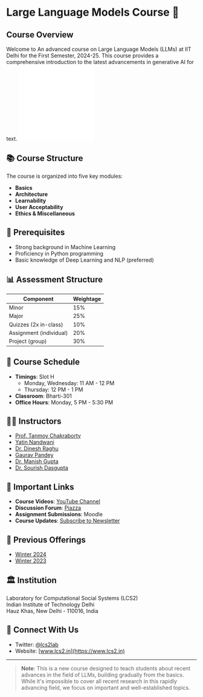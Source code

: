 # Large Language Models Course 🚀

## Course Overview
Welcome to An advanced course on Large Language Models (LLMs) at IIT Delhi for the First Semester, 2024-25. This course provides a comprehensive introduction to the latest advancements in generative AI for text.
![Course Banner](https://raw.githubusercontent.com/lcs2-iitd/ELL881-AIL821-2401/refs/heads/main/_images/logo.png)

## 📚 Course Structure
The course is organized into five key modules:
- **Basics**
- **Architecture**
- **Learnability**
- **User Acceptability**
- **Ethics & Miscellaneous**

## 🎯 Prerequisites
- Strong background in Machine Learning
- Proficiency in Python programming
- Basic knowledge of Deep Learning and NLP (preferred)

## 📊 Assessment Structure
| Component | Weightage |
|-----------|-----------|
| Minor | 15% |
| Major | 25% |
| Quizzes (2x in-class) | 10% |
| Assignment (individual) | 20% |
| Project (group) | 30% |

## 📅 Course Schedule
- **Timings**: Slot H
  - Monday, Wednesday: 11 AM - 12 PM
  - Thursday: 12 PM - 1 PM
- **Classroom**: Bharti-301
- **Office Hours**: Monday, 5 PM - 5:30 PM

## 👨‍🏫 Instructors
- [Prof. Tanmoy Chakraborty](https://tanmoychak.com)
- [Yatin Nandwani](https://www.linkedin.com/in/yatinnandwani/)
- [Dr. Dinesh Raghu](https://research.ibm.com/people/dinesh-raghu)
- [Gaurav Pandey](https://www.linkedin.com/in/gaurav-pandey-11321120/)
- [Dr. Manish Gupta](https://www.microsoft.com/en-us/research/people/gmanish/)
- [Dr. Sourish Dasgupta](https://www.daiict.ac.in/faculty-details/2321)

## 🔗 Important Links
- **Course Videos**: [YouTube Channel](https://www.youtube.com/@lcs2575)
- **Discussion Forum**: [Piazza](https://piazza.com/iitd.ac.in/fall2024/ell881ail821)
- **Assignment Submissions**: Moodle
- **Course Updates**: [Subscribe to Newsletter](https://forms.gle/A3ZpHd3sB4ErSMA79)

## 📑 Previous Offerings
- [Winter 2024](https://sites.google.com/view/ell881)
- [Winter 2023](https://sites.google.com/view/ell881-iitd/home)

## 🏛 Institution
Laboratory for Computational Social Systems (LCS2)  
Indian Institute of Technology Delhi  
Hauz Khas, New Delhi - 110016, India

## 📱 Connect With Us
- Twitter: [@lcs2lab](https://twitter.com/lcs2lab)
- Website: [www.lcs2.in](https://www.lcs2.in)

---

> **Note**: This is a new course designed to teach students about recent advances in the field of LLMs, building gradually from the basics. While it's impossible to cover all recent research in this rapidly advancing field, we focus on important and well-established topics.
